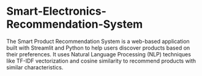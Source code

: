 # Smart-Electronics-Recommendation-System
The Smart Product Recommendation System is a web-based application built with Streamlit and Python to help users discover products based on their preferences. It uses Natural Language Processing (NLP) techniques like TF-IDF vectorization and cosine similarity to recommend products with similar characteristics.
